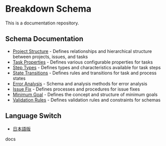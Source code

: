 # Breakdown Schema

This is a documentation repository.

## Schema Documentation

- [Project Structure](docs/schema/structure.md) - Defines relationships and hierarchical structure between projects, issues, and tasks
- [Task Properties](docs/schema/task_properties.md) - Defines various configurable properties for tasks
- [Step Types](docs/schema/step_types.md) - Defines types and characteristics available for task steps
- [State Transitions](docs/schema/states.md) - Defines rules and transitions for task and process states
- [Error Analysis](docs/schema/error_analysis.md) - Schema and analysis methods for error analysis
- [Issue Fix](docs/schema/issue_fix.md) - Defines processes and procedures for issue fixes
- [Minimum Goal](docs/schema/mingoal.md) - Defines the concept and structure of minimum goals
- [Validation Rules](docs/schema/rules.md) - Defines validation rules and constraints for schemas

## Language Switch

- [日本語版](README.ja.md)

docs 

